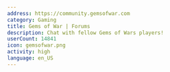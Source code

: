 ```yaml
---
address: https://community.gemsofwar.com
category: Gaming
title: Gems of War | Forums
description: Chat with fellow Gems of Wars players!
userCount: 14841
icon: gemsofwar.png
activity: high
language: en_US
---
```

